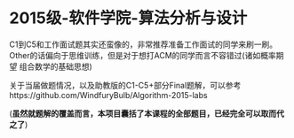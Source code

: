 # 2015级-软件学院-算法分析与设计

C1到C5和工作面试题其实还蛮像的，非常推荐准备工作面试的同学来刷一刷。Other的话偏向于思维训练，但是对于想打ACM的同学而言不容错过(诸如概率期望 组合数学的基础思想)

关于当届做题情况，以及助教版的C1-C5+部分Final题解，可以参考https://github.com/WindfuryBulb/Algorithm-2015-labs 

(**虽然就题解的覆盖而言，本项目囊括了本课程的全部题目，已经完全可以取而代之了**)
